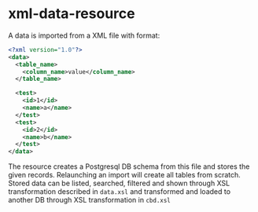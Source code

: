 # xml-data-resource
A data is imported from a XML file with format:

```xml
<?xml version="1.0"?>
<data>
  <table_name>
    <column_name>value</column_name>
  </table_name>

  <test>
    <id>1</id>
    <name>a</name>
  </test>  
  <test>
    <id>2</id>
    <name>b</name>
  </test>  
</data>
```

The resource creates a Postgresql DB schema from this file and stores the given records. Relaunching an import will create all tables from scratch. Stored data can be listed, searched, filtered and shown through XSL transformation described in <code>data.xsl</code> and transformed and loaded to another DB through XSL transformation in <code>cbd.xsl</code>
